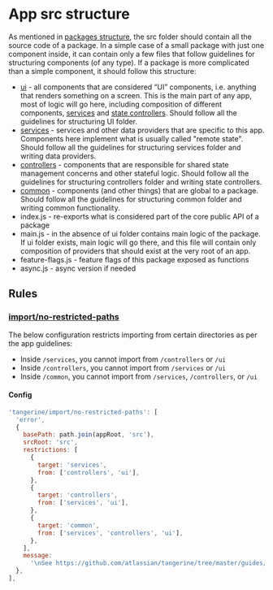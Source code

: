 # App src structure

As mentioned in [packages structure](../../../../monorepo/packages-structure/README.md), the src folder
should contain all the source code of a package. In a simple case of a small package with just one
component inside, it can contain only a few files that follow guidelines for structuring components
(of any type). If a package is more complicated than a simple component, it should follow this
structure:

- [ui](ui-layer/README.md) - all components that are considered “UI” components,
  i.e. anything that renders something on a screen. This is the main part of any app, most of
  logic will go here, including composition of different components,
  [services](services-layer/structure.md) and
  [state controllers](controllers-layer/structure.md). Should follow all the
  guidelines for structuring UI folder.
- [services](services-layer/README.md) - services and other data providers that
  are specific to this app. Components here implement what is usually called "remote state".
  Should follow all the guidelines for structuring services folder and writing data providers.
- [controllers](controllers-layer/README.md) - components that are responsible
  for shared state management concerns and other stateful logic. Should follow all the guidelines
  for structuring controllers folder and writing state controllers.
- [common](common-layer/README.md) - components (and other things) that are
  global to a package. Should follow all the guidelines for structuring common folder and writing
  common functionality.
- index.js - re-exports what is considered part of the core public API of a package
- main.js - in the absence of ui folder contains main logic of the package. If ui folder exists,
  main logic will go there, and this file will contain only composition of providers that should
  exist at the very root of an app.
- feature-flags.js - feature flags of this package exposed as functions
- async.js - async version if needed

## Rules

### [import/no-restricted-paths](/packages/eslint-plugin-tangerine/rules/import/no-restricted-paths)

The below configuration restricts importing from certain directories as per the app guidelines:

- Inside `/services`, you cannot import from `/controllers` or `/ui`
- Inside `/controllers`, you cannot import from `/services` or `/ui`
- Inside `/common`, you cannot import from `/services`, `/controllers`, or `/ui`

#### Config

```js
'tangerine/import/no-restricted-paths': [
  'error',
  {
    basePath: path.join(appRoot, 'src'),
    srcRoot: 'src',
    restrictions: [
      {
        target: 'services',
        from: ['controllers', 'ui'],
      },
      {
        target: 'controllers',
        from: ['services', 'ui'],
      },
      {
        target: 'common',
        from: ['services', 'controllers', 'ui'],
      },
    ],
    message:
      '\nSee https://github.com/atlassian/tangerine/tree/master/guides/code/app/apps/structure for more details.',
  },
],
```
